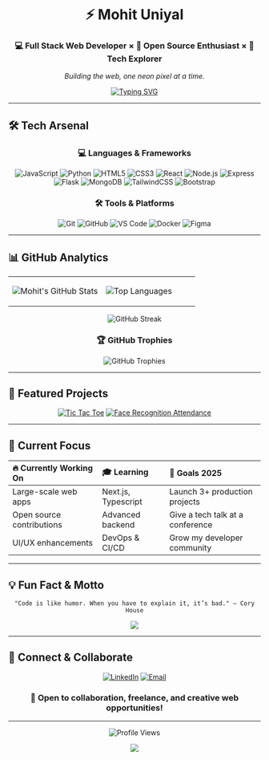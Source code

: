 <div align="center">

# ⚡ Mohit Uniyal

### 💻 Full Stack Web Developer × 🚀 Open Source Enthusiast × 🎨 Tech Explorer

*Building the web, one neon pixel at a time.*

[![Typing SVG](https://readme-typing-svg.demolab.com?font=Fira+Code&weight=600&size=18&duration=3000&pause=1000&color=00FFD6&center=true&vCenter=true&multiline=true&width=600&height=80&lines=Passionate+about+Web+Development;Lover+of+Clean+Code+and+Creative+UI;Transforming+Ideas+into+Neon+Reality)](https://git.io/typing-svg)

</div>

---

## 🛠️ Tech Arsenal

<div align="center">

### 💻 Languages & Frameworks
![JavaScript](https://img.shields.io/badge/JavaScript-FFD600?style=for-the-badge&logo=javascript&logoColor=black)
![Python](https://img.shields.io/badge/Python-3776AB?style=for-the-badge&logo=python&logoColor=white)
![HTML5](https://img.shields.io/badge/HTML5-E44D26?style=for-the-badge&logo=html5&logoColor=white)
![CSS3](https://img.shields.io/badge/CSS3-264DE4?style=for-the-badge&logo=css3&logoColor=white)
![React](https://img.shields.io/badge/React-00FFD6?style=for-the-badge&logo=react&logoColor=black)
![Node.js](https://img.shields.io/badge/Node.js-339933?style=for-the-badge&logo=node.js&logoColor=white)
![Express](https://img.shields.io/badge/Express-000000?style=for-the-badge&logo=express&logoColor=white)
![Flask](https://img.shields.io/badge/Flask-222?style=for-the-badge&logo=flask&logoColor=white)
![MongoDB](https://img.shields.io/badge/MongoDB-00FFD6?style=for-the-badge&logo=mongodb&logoColor=black)
![TailwindCSS](https://img.shields.io/badge/TailwindCSS-06B6D4?style=for-the-badge&logo=tailwindcss&logoColor=white)
![Bootstrap](https://img.shields.io/badge/Bootstrap-7952B3?style=for-the-badge&logo=bootstrap&logoColor=white)

### 🛠️ Tools & Platforms
![Git](https://img.shields.io/badge/Git-F05032?style=for-the-badge&logo=git&logoColor=white)
![GitHub](https://img.shields.io/badge/GitHub-181717?style=for-the-badge&logo=github&logoColor=white)
![VS Code](https://img.shields.io/badge/VS%20Code-00FFD6?style=for-the-badge&logo=visualstudiocode&logoColor=black)
![Docker](https://img.shields.io/badge/Docker-2496ED?style=for-the-badge&logo=docker&logoColor=white)
![Figma](https://img.shields.io/badge/Figma-00FFD6?style=for-the-badge&logo=figma&logoColor=black)

</div>

---

## 📊 GitHub Analytics

<div align="center">
<table>
<tr>
<td width="50%">

![Mohit's GitHub Stats](https://github-readme-stats.vercel.app/api?username=MohitRadheUniyal&show_icons=true&theme=tokyonight&hide_border=true&bg_color=0D1117&title_color=00FFD6&icon_color=00FFD6&text_color=FFFFFF)

</td>
<td width="50%">

![Top Languages](https://github-readme-stats.vercel.app/api/top-langs/?username=MohitRadheUniyal&layout=compact&theme=tokyonight&hide_border=true&bg_color=0D1117&title_color=00FFD6&text_color=FFFFFF)

</td>
</tr>
</table>

<!-- 
  NOTE: GitHub Streak sometimes does not show if the image service is down, rate-limited, or you don't have enough public contribution streak.
  This will not break your README if the image fails to load.
-->
<p>
 <img src="https://github-readme-streak-stats.herokuapp.com?user=MohitRadheUniyal&theme=tokyonight&hide_border=true&background=0D1117&stroke=00FFD6&ring=00FFD6&fire=FF6B6B&currStreakLabel=00FFD6" alt="GitHub Streak"/>

</p>

### 🏆 GitHub Trophies
![GitHub Trophies](https://github-profile-trophy.vercel.app/?username=MohitRadheUniyal&theme=tokyonight&no-frame=true&no-bg=true&margin-w=4&row=1)

</div>

---

## 🚀 Featured Projects

<div align="center">

[![Tic Tac Toe](https://github-readme-stats.vercel.app/api/pin/?username=MohitRadheUniyal&repo=Tic-Tac-Toe&theme=tokyonight&hide_border=true)](https://github.com/MohitRadheUniyal/Tic-Tac-Toe)
[![Face Recognition Attendance](https://github-readme-stats.vercel.app/api/pin/?username=MohitRadheUniyal&repo=Face-Recognition-Based-Attendance-System-Using-Flask&theme=tokyonight&hide_border=true)](https://github.com/MohitRadheUniyal/Face-Recognition-Based-Attendance-System-Using-Flask)

</div>

---

## 🎯 Current Focus

<div align="center">

| 🔥 **Currently Working On** | 🎓 **Learning** | 🎯 **Goals 2025** |
|:---|:---|:---|
| Large-scale web apps | Next.js, Typescript | Launch 3+ production projects |
| Open source contributions | Advanced backend | Give a tech talk at a conference |
| UI/UX enhancements | DevOps & CI/CD | Grow my developer community |

</div>

---

## 💡 Fun Fact & Motto

<div align="center">

```text
"Code is like humor. When you have to explain it, it’s bad." – Cory House
```

<img src="https://readme-typing-svg.demolab.com?font=Fira+Code&duration=4000&pause=1000&color=FF00FF&center=true&vCenter=true&width=600&lines=Keep+Building.+Keep+Learning.+Stay+Neon!" />

</div>

---

## 🤝 Connect & Collaborate

<div align="center">

[![LinkedIn](https://img.shields.io/badge/LinkedIn-00FFD6?style=for-the-badge&logo=linkedin&logoColor=black)](https://www.linkedin.com/in/iammohituniyal)
[![Email](https://img.shields.io/badge/Email-00FFD6?style=for-the-badge&logo=gmail&logoColor=black)](mailto:your.email@example.com) <!-- Update with your real email -->

### 💌 Open to collaboration, freelance, and creative web opportunities!

---

![Profile Views](https://komarev.com/ghpvc/?username=MohitRadheUniyal&color=00FFD6&style=for-the-badge&label=PROFILE+VIEWS)

</div>

<div align="center">
  <img src="https://capsule-render.vercel.app/api?type=waving&color=gradient&customColorList=6,11,20&height=100&section=footer&text=Thanks%20for%20visiting!&fontSize=16&fontColor=fff&animation=twinkling"/>
</div>
